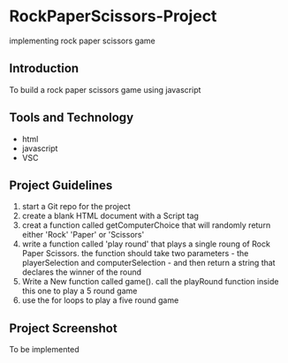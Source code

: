 # RockPaperScissors-Project
implementing rock paper scissors game
## Introduction
To build a rock paper scissors game using javascript
## Tools and Technology
- html
- javascript
- VSC
## Project Guidelines
1. start a Git repo for the project
2. create a blank HTML document with a Script tag
3. creat a function called getComputerChoice that will randomly return either 'Rock' 'Paper' or 'Scissors' 
4. write a function called 'play round' that plays a single roung of Rock Paper Scissors. the function should take two parameters - the playerSelection and computerSelection - and then return a string that declares the winner of the round
5. Write a New function called game(). call the playRound function inside this one to play a 5 round game
6. use the for loops to play a five round game

## Project Screenshot
To be implemented
## 